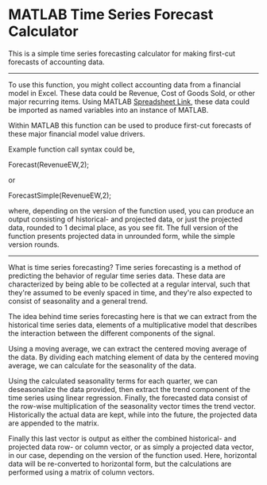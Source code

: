 # MATLAB Time Series Forecast Calculator
This is a simple time series forecasting calculator for making first-cut forecasts of accounting data.

-----------------------------------------------------------------------------------------------------------------
To use this function, you might collect accounting data from a financial model in Excel. These data could be Revenue,
Cost of Goods Sold, or other major recurring items. Using MATLAB [Spreadsheet Link](https://www.mathworks.com/products/excellink.html), these data could be imported as
named variables into an instance of MATLAB.

Within MATLAB this function can be used to produce first-cut forecasts of these major financial model value drivers.

Example function call syntax could be,

Forecast(RevenueEW,2);

or

ForecastSimple(RevenueEW,2);

where, depending on the version of the function used, you can produce an output consisting of historical- and
projected data, or just the projected data, rounded to 1 decimal place, as you see fit. The full version of the
function presents projected data in unrounded form, while the simple version rounds.

-----------------------------------------------------------------------------------------------------------------

What is time series forecasting? Time series forecasting is a method of predicting the behavior of regular
time series data. These data are characterized by being able to be collected at a regular interval, such that
they're assumed to be evenly spaced in time, and they're also expected to consist of seasonality and a general trend.

The idea behind time series forecasting here is that we can extract from the historical time series data, elements
of a multiplicative model that describes the interaction between the different components of the signal.

Using a moving average, we can extract the centered moving average of the data. By dividing each matching element of
data by the centered moving average, we can calculate for the seasonality of the data.

Using the calculated seasonality terms for each quarter, we can deseasonalize the data provided, then extract the trend
component of the time series using linear regression. Finally, the forecasted data consist of the row-wise
multiplication of the seasonality vector times the trend vector. Historically the actual data are kept,
while into the future, the projected data are appended to the matrix.

Finally this last vector is output as either the combined historical- and projected data row- or column vector, 
or as simply a projected data vector, in our case, depending on the version of the function used. Here, horizontal data
will be re-converted to horizontal form, but the calculations are performed using a matrix of column vectors.
